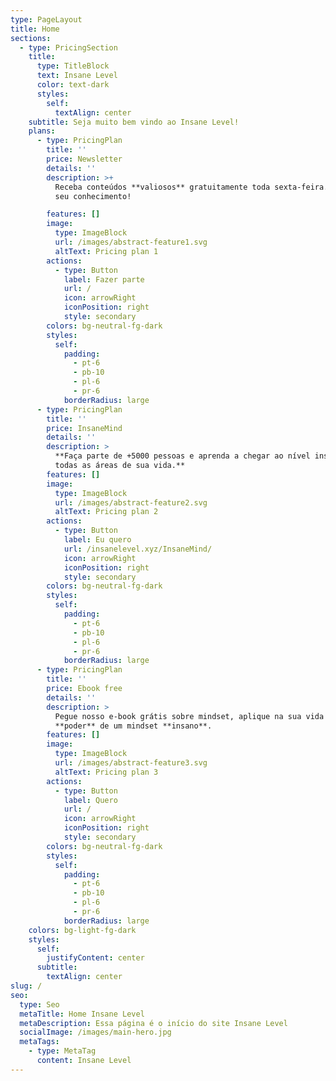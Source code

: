 ```yaml
---
type: PageLayout
title: Home
sections:
  - type: PricingSection
    title:
      type: TitleBlock
      text: Insane Level
      color: text-dark
      styles:
        self:
          textAlign: center
    subtitle: Seja muito bem vindo ao Insane Level!
    plans:
      - type: PricingPlan
        title: ''
        price: Newsletter
        details: ''
        description: >+
          Receba conteúdos **valiosos** gratuitamente toda sexta-feira. Amplie
          seu conhecimento!

        features: []
        image:
          type: ImageBlock
          url: /images/abstract-feature1.svg
          altText: Pricing plan 1
        actions:
          - type: Button
            label: Fazer parte
            url: /
            icon: arrowRight
            iconPosition: right
            style: secondary
        colors: bg-neutral-fg-dark
        styles:
          self:
            padding:
              - pt-6
              - pb-10
              - pl-6
              - pr-6
            borderRadius: large
      - type: PricingPlan
        title: ''
        price: InsaneMind
        details: ''
        description: >
          **Faça parte de +5000 pessoas e aprenda a chegar ao nível insano em
          todas as áreas de sua vida.**
        features: []
        image:
          type: ImageBlock
          url: /images/abstract-feature2.svg
          altText: Pricing plan 2
        actions:
          - type: Button
            label: Eu quero
            url: /insanelevel.xyz/InsaneMind/
            icon: arrowRight
            iconPosition: right
            style: secondary
        colors: bg-neutral-fg-dark
        styles:
          self:
            padding:
              - pt-6
              - pb-10
              - pl-6
              - pr-6
            borderRadius: large
      - type: PricingPlan
        title: ''
        price: Ebook free
        details: ''
        description: >
          Pegue nosso e-book grátis sobre mindset, aplique na sua vida e veja o
          **poder** de um mindset **insano**.
        features: []
        image:
          type: ImageBlock
          url: /images/abstract-feature3.svg
          altText: Pricing plan 3
        actions:
          - type: Button
            label: Quero
            url: /
            icon: arrowRight
            iconPosition: right
            style: secondary
        colors: bg-neutral-fg-dark
        styles:
          self:
            padding:
              - pt-6
              - pb-10
              - pl-6
              - pr-6
            borderRadius: large
    colors: bg-light-fg-dark
    styles:
      self:
        justifyContent: center
      subtitle:
        textAlign: center
slug: /
seo:
  type: Seo
  metaTitle: Home Insane Level
  metaDescription: Essa página é o início do site Insane Level
  socialImage: /images/main-hero.jpg
  metaTags:
    - type: MetaTag
      content: Insane Level
---
```

